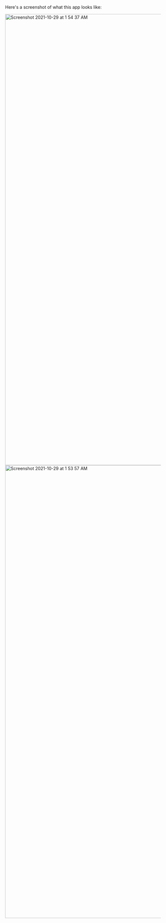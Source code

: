 Here's a screenshot of what this app looks like:

<img width="1460" alt="Screenshot 2021-10-29 at 1 54 37 AM" src="https://user-images.githubusercontent.com/40691059/139355876-69715b44-bec5-434a-bb03-ed2503c00128.png">

<img width="1466" alt="Screenshot 2021-10-29 at 1 53 57 AM" src="https://user-images.githubusercontent.com/40691059/139355894-0f05890e-f249-40e4-bae0-a70c39035a71.png">
